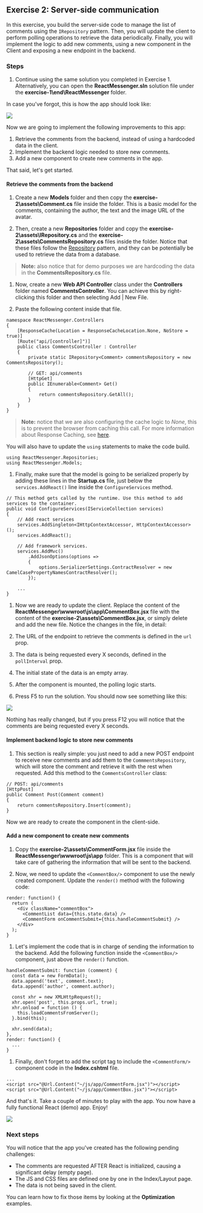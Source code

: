 ## Exercise 2: Server-side communication

In this exercise, you build the server-side code to manage the list of comments using the `IRepository` pattern. Then, you will update the client to perform polling operations to retrieve the data periodically. Finally, you will implement the logic to add new comments, using a new component in the Client and exposing a new endpoint in the backend.

### Steps

1. Continue using the same solution you completed in Exercise 1. Alternatively, you can open the **ReactMessenger.sln** solution file under the **exercise-1\end\ReactMessenger** folder.

  In case you've forgot, this is how the app should look like:

  ![](images/hello-comments.png)

  Now we are going to implement the following improvements to this app:

  1. Retrieve the comments from the backend, instead of using a hardcoded data in the client.
  1. Implement the backend logic needed to store new comments.
  1. Add a new component to create new comments in the app.

  That said, let's get started.

#### Retrieve the comments from the backend

1. Create a new **Models** folder and then copy the **exercise-2\assets\Comment.cs** file inside the folder. This is a basic model for the comments, containing the author, the text and the image URL of the avatar.

1. Then, create a new **Repositories** folder and copy the **exercise-2\assets\IRepository.cs** and the **exercise-2\assets\CommentsRepository.cs** files inside the folder. Notice that these files follow the [Repository](http://www.asp.net/mvc/overview/older-versions/getting-started-with-ef-5-using-mvc-4/implementing-the-repository-and-unit-of-work-patterns-in-an-asp-net-mvc-application) pattern, and they can be potentially be used to retrieve the data from a database.

  > **Note:** also notice that for demo purposes we are hardcoding the data in the **CommentsRepository.cs** file.

1. Now, create a new **Web API Controller** class under the **Controllers** folder named **CommentsController**. You can achieve this by right-clicking this folder and then selecting Add | New File. 

1. Paste the following content inside that file.

  ```
  namespace ReactMessenger.Controllers
  {
      [ResponseCache(Location = ResponseCacheLocation.None, NoStore = true)]
      [Route("api/[controller]")]
      public class CommentsController : Controller
      {
          private static IRepository<Comment> commentsRepository = new CommentsRepository();

          // GET: api/comments
          [HttpGet]
          public IEnumerable<Comment> Get()
          {
              return commentsRepository.GetAll();
          }
      }
  }
  ```
  >**Note:** notice that we are also configuring the cache logic to *None*, this is to prevent the browser from caching this call. For more information about Response Caching, see [here](https://docs.asp.net/en/latest/performance/caching/response.html).

  You will also have to update the `using` statements to make the code build.

  ```
  using ReactMessenger.Repositories;
  using ReactMessenger.Models;
  ```

1. Finally, make sure that the model is going to be serialized properly by adding these lines in the **Startup.cs** file, just below the `services.AddReact()` line inside the `ConfigureServices` method.

```
// This method gets called by the runtime. Use this method to add services to the container.
public void ConfigureServices(IServiceCollection services)
{
    // Add react services
    services.AddSingleton<IHttpContextAccessor, HttpContextAccessor>();
    services.AddReact();

    // Add framework services.
    services.AddMvc()
        .AddJsonOptions(options =>
        {
            options.SerializerSettings.ContractResolver = new CamelCasePropertyNamesContractResolver();
        });

    ...
}
```

1. Now we are ready to update the client. Replace the content of the **ReactMessenger\wwwroot\js\app\CommentBox.jsx** file with the content of the **exercise-2\assets\CommentBox.jsx**, or simply delete and add the new file. Notice the changes in the file, in detail:

  1. The URL of the endpoint to retrieve the comments is defined in the `url` prop.
  1. The data is being requested every X seconds, defined in the `pollInterval` prop.
  1. The initial state of the data is an empty array.
  1. After the component is mounted, the polling logic starts.

1. Press F5 to run the solution. You should now see something like this:

  ![](images/hello-comments.png)

  Nothing has really changed, but if you press F12 you will notice that the comments are being requested every X seconds.

#### Implement backend logic to store new comments

1. This section is really simple: you just need to add a new POST endpoint to receive new comments and add them to the `CommmentsRepository`, which will store the comment and retrieve it with the rest when requested. Add this method to the `CommentsController` class:

  ```
  // POST: api/comments
  [HttpPost]
  public Comment Post(Comment comment)
  {
      return commentsRepository.Insert(comment);
  }

  ```

  Now we are ready to create the component in the client-side.

#### Add a new component to create new comments

1. Copy the **exercise-2\assets\CommentForm.jsx** file inside the **ReactMessenger\wwwroot\js\app** folder. This is a component that will take care of gathering the information that will be sent to the backend. 

1. Now, we need to update the `<CommentBox/>` component to use the newly created component. Update the `render()` method with the following code:

  ```
  render: function() {
    return (
      <div className="commentBox">
        <CommentList data={this.state.data} />
        <CommentForm onCommentSubmit={this.handleCommentSubmit} />
      </div>
    );
  }
  ```

1. Let's implement the code that is in charge of sending the information to the backend. Add the following function inside the `<CommentBox/>` component, just above the `render()` function.

  ```
  handleCommentSubmit: function (comment) {
    const data = new FormData();
    data.append('text', comment.text);
    data.append('author', comment.author);

    const xhr = new XMLHttpRequest();
    xhr.open('post', this.props.url, true);
    xhr.onload = function () {
      this.loadCommentsFromServer();
    }.bind(this);

    xhr.send(data);
  },
  render: function() {
    ...
  }
  ```

1. Finally, don't forget to add the script tag to include the `<CommentForm/>` component code in the **Index.cshtml** file. 

  ```
  ...
  <script src="@Url.Content("~/js/app/CommentForm.jsx")"></script>
  <script src="@Url.Content("~/js/app/CommentBox.jsx")"></script>
  ```

And that's it. Take a couple of minutes to play with the app. You now have a fully functional React (demo) app. Enjoy!

![](images/hello-form.png)


### Next steps

You will notice that the app you've created has the following pending challenges:

* The comments are requested AFTER React is initialized, causing a significant delay (empty page).
* The JS and CSS files are defined one by one in the Index/Layout page.
* The data is not being saved in the client.

You can learn how to fix those items by looking at the **Optimization** examples.
